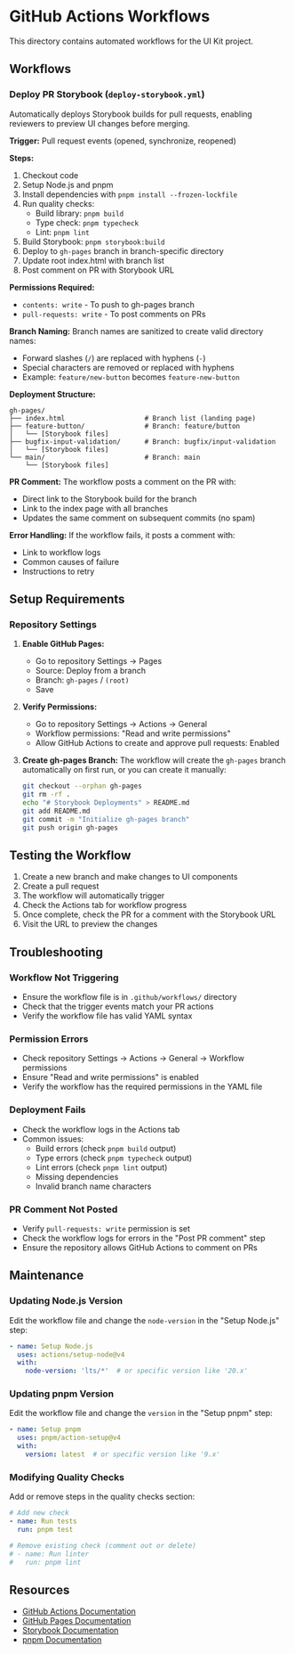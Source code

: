 # GitHub Actions Workflows

This directory contains automated workflows for the UI Kit project.

## Workflows

### Deploy PR Storybook (`deploy-storybook.yml`)

Automatically deploys Storybook builds for pull requests, enabling reviewers to preview UI changes before merging.

**Trigger:** Pull request events (opened, synchronize, reopened)

**Steps:**
1. Checkout code
2. Setup Node.js and pnpm
3. Install dependencies with `pnpm install --frozen-lockfile`
4. Run quality checks:
   - Build library: `pnpm build`
   - Type check: `pnpm typecheck`
   - Lint: `pnpm lint`
5. Build Storybook: `pnpm storybook:build`
6. Deploy to `gh-pages` branch in branch-specific directory
7. Update root index.html with branch list
8. Post comment on PR with Storybook URL

**Permissions Required:**
- `contents: write` - To push to gh-pages branch
- `pull-requests: write` - To post comments on PRs

**Branch Naming:**
Branch names are sanitized to create valid directory names:
- Forward slashes (`/`) are replaced with hyphens (`-`)
- Special characters are removed or replaced with hyphens
- Example: `feature/new-button` becomes `feature-new-button`

**Deployment Structure:**
```
gh-pages/
├── index.html                    # Branch list (landing page)
├── feature-button/               # Branch: feature/button
│   └── [Storybook files]
├── bugfix-input-validation/      # Branch: bugfix/input-validation
│   └── [Storybook files]
└── main/                         # Branch: main
    └── [Storybook files]
```

**PR Comment:**
The workflow posts a comment on the PR with:
- Direct link to the Storybook build for the branch
- Link to the index page with all branches
- Updates the same comment on subsequent commits (no spam)

**Error Handling:**
If the workflow fails, it posts a comment with:
- Link to workflow logs
- Common causes of failure
- Instructions to retry

## Setup Requirements

### Repository Settings

1. **Enable GitHub Pages:**
   - Go to repository Settings → Pages
   - Source: Deploy from a branch
   - Branch: `gh-pages` / `(root)`
   - Save

2. **Verify Permissions:**
   - Go to repository Settings → Actions → General
   - Workflow permissions: "Read and write permissions"
   - Allow GitHub Actions to create and approve pull requests: Enabled

3. **Create gh-pages Branch:**
   The workflow will create the `gh-pages` branch automatically on first run, or you can create it manually:
   ```bash
   git checkout --orphan gh-pages
   git rm -rf .
   echo "# Storybook Deployments" > README.md
   git add README.md
   git commit -m "Initialize gh-pages branch"
   git push origin gh-pages
   ```

## Testing the Workflow

1. Create a new branch and make changes to UI components
2. Create a pull request
3. The workflow will automatically trigger
4. Check the Actions tab for workflow progress
5. Once complete, check the PR for a comment with the Storybook URL
6. Visit the URL to preview the changes

## Troubleshooting

### Workflow Not Triggering
- Ensure the workflow file is in `.github/workflows/` directory
- Check that the trigger events match your PR actions
- Verify the workflow file has valid YAML syntax

### Permission Errors
- Check repository Settings → Actions → General → Workflow permissions
- Ensure "Read and write permissions" is enabled
- Verify the workflow has the required permissions in the YAML file

### Deployment Fails
- Check the workflow logs in the Actions tab
- Common issues:
  - Build errors (check `pnpm build` output)
  - Type errors (check `pnpm typecheck` output)
  - Lint errors (check `pnpm lint` output)
  - Missing dependencies
  - Invalid branch name characters

### PR Comment Not Posted
- Verify `pull-requests: write` permission is set
- Check the workflow logs for errors in the "Post PR comment" step
- Ensure the repository allows GitHub Actions to comment on PRs

## Maintenance

### Updating Node.js Version
Edit the workflow file and change the `node-version` in the "Setup Node.js" step:
```yaml
- name: Setup Node.js
  uses: actions/setup-node@v4
  with:
    node-version: 'lts/*'  # or specific version like '20.x'
```

### Updating pnpm Version
Edit the workflow file and change the `version` in the "Setup pnpm" step:
```yaml
- name: Setup pnpm
  uses: pnpm/action-setup@v4
  with:
    version: latest  # or specific version like '9.x'
```

### Modifying Quality Checks
Add or remove steps in the quality checks section:
```yaml
# Add new check
- name: Run tests
  run: pnpm test

# Remove existing check (comment out or delete)
# - name: Run linter
#   run: pnpm lint
```

## Resources

- [GitHub Actions Documentation](https://docs.github.com/en/actions)
- [GitHub Pages Documentation](https://docs.github.com/en/pages)
- [Storybook Documentation](https://storybook.js.org/docs/react/get-started/introduction)
- [pnpm Documentation](https://pnpm.io/)

